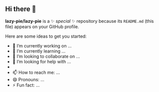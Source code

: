 ## Hi there 👋


**lazy-pie/lazy-pie** is a ✨ _special_ ✨ repository because its `README.md` (this file) appears on your GitHub profile.

Here are some ideas to get you started:

- 🔭 I’m currently working on ...
- 🌱 I’m currently learning ...
- 👯 I’m looking to collaborate on ...
- 🤔 I’m looking for help with ...
-
- 📫 How to reach me: ...
- 😄 Pronouns: ...
- ⚡ Fun fact: ...
